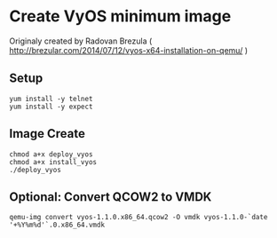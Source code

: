 Create VyOS minimum image
=========================

Originaly created by Radovan Brezula ( http://brezular.com/2014/07/12/vyos-x64-installation-on-qemu/ )

Setup
-----

    yum install -y telnet
    yum install -y expect

Image Create
------------

    chmod a+x deploy_vyos
    chmod a+x install_vyos
    ./deploy_vyos


Optional: Convert QCOW2 to VMDK
-------------------------------

    qemu-img convert vyos-1.1.0.x86_64.qcow2 -O vmdk vyos-1.1.0-`date '+%Y%m%d'`.0.x86_64.vmdk
